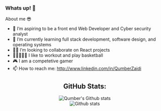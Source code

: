 ### Whats up! 👋

About me 😎
- 🔭 I’m aspiring to be a front end Web Developer and Cyber security analyst
- 🌱 I’m currently learning full stack development, software design, and operating systems
- 🙏🏻 I’m looking to collaborate on React projects
- 💪🏻⛹🏻‍♂️ I like to workout and play basketball
- 🎮 I am a competetive gamer 
- 📫 How to reach me: http://www.linkedin.com/in/QumberZaidi

<div align="center">
  <h2>GitHub Stats:</h2>

  ![ Qumber's Github stats](https://github-readme-stats.vercel.app/api?username=QumberZ&show_icons=true&theme=blue-green&include_all_commits=true)
  <br>
  ![Github stats](https://github-readme-stats.vercel.app/api/top-langs/?username=QumberZ&theme=blue-green&layout=compact&card_width=445&langs_count=10)
<div>
